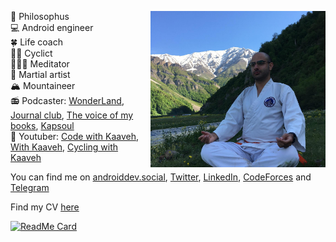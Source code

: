 🤔 Philosophus <img src="https://github.com/Kaaveh/Kaaveh/blob/master/me.jpg" align="right" height="250"/><br>
💻 Android engineer <br>
🍀 Life coach <br>
🚴🏻 Cyclict <br>
🧘🏻‍♂️ Meditator <br>
🥋 Martial artist <br>
🏔 Mountaineer <br>
📻 Podcaster: [WonderLand](https://anchor.fm/wonderlandpod), [Journal club](https://shows.acast.com/journal-club), [The voice of my books](https://anchor.fm/the-voice-of-my-books), [Kapsoul](https://anchor.fm/kapsoul) <br>
🎥 Youtuber: [Code with Kaaveh](https://www.youtube.com/@codewithkaaveh), [With Kaaveh](https://www.youtube.com/@withkaaveh), [Cycling with Kaaveh](https://www.youtube.com/@cyclingwithkaaveh)

You can find me on [androiddev.social](https://androiddev.social/@Kaaveh), [Twitter](https://twitter.com/Kaaveh_IO), [LinkedIn](https://www.linkedin.com/in/kaaveh/), [CodeForces](http://codeforces.com/profile/Aaghoz_Daar) and [Telegram](https://t.me/javatar)

Find my CV [here](https://github.com/Kaaveh/Kaaveh/blob/master/Kaaveh_Mohamedi_V1.10.pdf)

[![ReadMe Card](https://github-readme-stats.vercel.app/api?username=Kaaveh&theme=prussian&show_icons=true)](https://github.com/Kaaveh)
